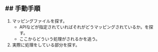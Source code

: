 ## ## 手動手順
1. マッピングファイルを探す。
	- APIなどが指定されていればそれがどうマッピングされているか。を探す。
	- ここからどういう処理がされるかを追う。
2. 実際に処理をしている部分を探す。